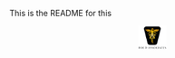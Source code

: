 This is the README for this

<p align="center">
<img src="/images/roeHR-01.png" width=10% height=10%>
</p>
